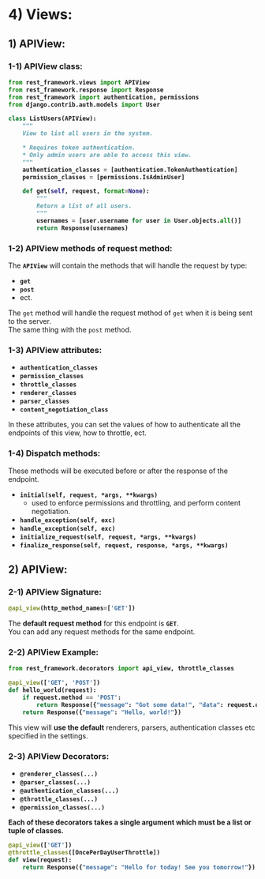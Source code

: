 # 4) Views:


## 1) APIView:

### 1-1) APIView class:


<b>

```python
from rest_framework.views import APIView
from rest_framework.response import Response
from rest_framework import authentication, permissions
from django.contrib.auth.models import User

class ListUsers(APIView):
    """
    View to list all users in the system.

    * Requires token authentication.
    * Only admin users are able to access this view.
    """
    authentication_classes = [authentication.TokenAuthentication]
    permission_classes = [permissions.IsAdminUser]

    def get(self, request, format=None):
        """
        Return a list of all users.
        """
        usernames = [user.username for user in User.objects.all()]
        return Response(usernames)
```

</b>



### 1-2) APIView methods of request method:


The **`APIView`** will contain the methods that will handle the
request by type:

- **`get`**
- **`post`**
- ect.


The `get` method will handle the request method of `get` when 
it is being sent to the server.  
The same thing with the `post` method.





### 1-3) APIView attributes:

- **`authentication_classes`**
- **`permission_classes`**
- **`throttle_classes`**
- **`renderer_classes`**
- **`parser_classes`**
- **`content_negotiation_class`**



In these attributes, you can set the values of how to 
authenticate all the endpoints of this view, how to throttle, ect.











### 1-4) Dispatch methods:


These methods will be executed before or after the 
response of the endpoint.


- **`initial(self, request, *args, **kwargs)`**
	- used to enforce permissions and throttling, and 
	perform content negotiation.
- **`handle_exception(self, exc)`**
- **`handle_exception(self, exc)`**
- **`initialize_request(self, request, *args, **kwargs)`**
- **`finalize_response(self, request, response, *args, **kwargs)`**


































## 2) APIView:





### 2-1) APIView Signature:

<b>

```python
@api_view(http_method_names=['GET'])
```

</b>

The **default request method** for this endpoint is **`GET`**.  
You can add any request methods for the same endpoint.










### 2-2) APIView Example:


<b>

```python
from rest_framework.decorators import api_view, throttle_classes

@api_view(['GET', 'POST'])
def hello_world(request):
    if request.method == 'POST':
        return Response({"message": "Got some data!", "data": request.data})
    return Response({"message": "Hello, world!"})
```

</b>

This view will **use the default** renderers, parsers, 
authentication classes etc specified in the settings.

















### 2-3) APIView Decorators:


- **`@renderer_classes(...)`**
- **`@parser_classes(...)`**
- **`@authentication_classes(...)`**
- **`@throttle_classes(...)`**
- **`@permission_classes(...)`**

**Each of these decorators takes a single 
argument which must be a list or tuple of classes.**

<b>

```python
@api_view(['GET'])
@throttle_classes([OncePerDayUserThrottle])
def view(request):
    return Response({"message": "Hello for today! See you tomorrow!"})
```

</b>



